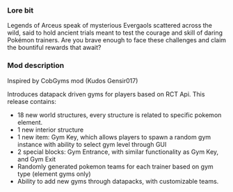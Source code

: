 ### Lore bit

Legends of Arceus speak of mysterious Evergaols scattered across the wild, said to hold ancient trials meant to test the courage and skill of daring Pokémon trainers. Are you brave enough to face these challenges and claim the bountiful rewards that await?

### Mod description

Inspired by CobGyms mod (Kudos Gensir017)

Introduces datapack driven gyms for players based on RCT Api.
This release contains:
* 18 new world structures, every structure is related to specific pokemon element.
* 1 new interior structure
* 1 new item: Gym Key, which allows players to spawn a random gym instance with ability to select gym level through GUI
* 2 special blocks: Gym Entrance, with similar functionality as Gym Key, and Gym Exit
* Randomly generated pokemon teams for each trainer based on gym type (element gyms only)
* Ability to add new gyms through datapacks, with customizable teams.